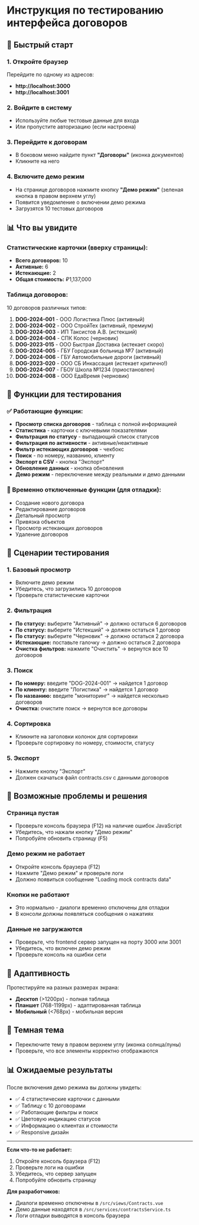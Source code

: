 # Инструкция по тестированию интерфейса договоров

## 🚀 Быстрый старт

### 1. Откройте браузер

Перейдите по одному из адресов:

- **http://localhost:3000**
- **http://localhost:3001**

### 2. Войдите в систему

- Используйте любые тестовые данные для входа
- Или пропустите авторизацию (если настроена)

### 3. Перейдите к договорам

- В боковом меню найдите пункт **"Договоры"** (иконка документов)
- Кликните на него

### 4. Включите демо режим

- На странице договоров нажмите кнопку **"Демо режим"** (зеленая кнопка в правом верхнем углу)
- Появится уведомление о включении демо режима
- Загрузятся 10 тестовых договоров

## 📊 Что вы увидите

### Статистические карточки (вверху страницы):

- **Всего договоров:** 10
- **Активные:** 6
- **Истекающие:** 2
- **Общая стоимость:** ₽1,137,000

### Таблица договоров:

10 договоров различных типов:

1. **DOG-2024-001** - ООО Логистика Плюс (активный)
2. **DOG-2024-002** - ООО СтройТех (активный, премиум)
3. **DOG-2024-003** - ИП Таксистов А.В. (истекший)
4. **DOG-2024-004** - СПК Колос (черновик)
5. **DOG-2023-015** - ООО Быстрая Доставка (истекает скоро)
6. **DOG-2024-005** - ГБУ Городская больница №7 (активный)
7. **DOG-2024-006** - ГБУ Автомобильные дороги (активный)
8. **DOG-2023-020** - ООО СБ Инкассация (истекает критично!)
9. **DOG-2024-007** - ГБОУ Школа №1234 (приостановлен)
10. **DOG-2024-008** - ООО ЕдаВремя (черновик)

## 🧪 Функции для тестирования

### ✅ Работающие функции:

- **Просмотр списка договоров** - таблица с полной информацией
- **Статистика** - карточки с ключевыми показателями
- **Фильтрация по статусу** - выпадающий список статусов
- **Фильтрация по активности** - активные/неактивные
- **Фильтр истекающих договоров** - чекбокс
- **Поиск** - по номеру, названию, клиенту
- **Экспорт в CSV** - кнопка "Экспорт"
- **Обновление данных** - кнопка обновления
- **Демо режим** - переключение между реальными и демо данными

### 🚧 Временно отключенные функции (для отладки):

- Создание нового договора
- Редактирование договоров
- Детальный просмотр
- Привязка объектов
- Просмотр истекающих договоров
- Удаление договоров

## 🎯 Сценарии тестирования

### 1. Базовый просмотр

- Включите демо режим
- Убедитесь, что загрузились 10 договоров
- Проверьте статистические карточки

### 2. Фильтрация

- **По статусу:** выберите "Активный" → должно остаться 6 договоров
- **По статусу:** выберите "Истекший" → должен остаться 1 договор
- **По статусу:** выберите "Черновик" → должно остаться 2 договора
- **Истекающие:** поставьте галочку → должно остаться 2 договора
- **Очистка фильтров:** нажмите "Очистить" → вернутся все 10 договоров

### 3. Поиск

- **По номеру:** введите "DOG-2024-001" → найдется 1 договор
- **По клиенту:** введите "Логистика" → найдется 1 договор
- **По названию:** введите "мониторинг" → найдется несколько договоров
- **Очистка:** очистите поиск → вернутся все договоры

### 4. Сортировка

- Кликните на заголовки колонок для сортировки
- Проверьте сортировку по номеру, стоимости, статусу

### 5. Экспорт

- Нажмите кнопку "Экспорт"
- Должен скачаться файл contracts.csv с данными договоров

## 🐛 Возможные проблемы и решения

### Страница пустая

- Проверьте консоль браузера (F12) на наличие ошибок JavaScript
- Убедитесь, что нажали кнопку "Демо режим"
- Попробуйте обновить страницу (F5)

### Демо режим не работает

- Откройте консоль браузера (F12)
- Нажмите "Демо режим" и проверьте логи
- Должно появиться сообщение "Loading mock contracts data"

### Кнопки не работают

- Это нормально - диалоги временно отключены для отладки
- В консоли должны появляться сообщения о нажатиях

### Данные не загружаются

- Проверьте, что frontend сервер запущен на порту 3000 или 3001
- Убедитесь, что включен демо режим
- Проверьте консоль на ошибки сети

## 📱 Адаптивность

Протестируйте на разных размерах экрана:

- **Десктоп** (>1200px) - полная таблица
- **Планшет** (768-1199px) - адаптированная таблица
- **Мобильный** (<768px) - мобильная версия

## 🎨 Темная тема

- Переключите тему в правом верхнем углу (иконка солнца/луны)
- Проверьте, что все элементы корректно отображаются

## 📊 Ожидаемые результаты

После включения демо режима вы должны увидеть:

- ✅ 4 статистические карточки с данными
- ✅ Таблицу с 10 договорами
- ✅ Работающие фильтры и поиск
- ✅ Цветовую индикацию статусов
- ✅ Информацию о клиентах и стоимости
- ✅ Responsive дизайн

---

**Если что-то не работает:**

1. Откройте консоль браузера (F12)
2. Проверьте логи на ошибки
3. Убедитесь, что сервер запущен
4. Попробуйте обновить страницу

**Для разработчиков:**

- Диалоги временно отключены в `/src/views/Contracts.vue`
- Демо данные находятся в `/src/services/contractsService.ts`
- Логи отладки выводятся в консоль браузера
